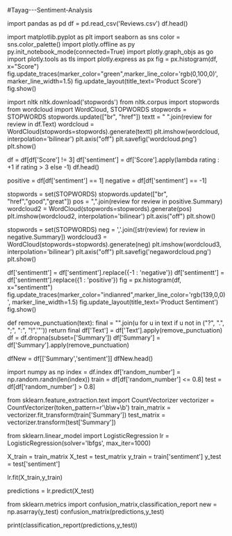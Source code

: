 #Tayag---Sentiment-Analysis

import pandas as pd
df = pd.read_csv('Reviews.csv')
df.head()

import matplotlib.pyplot as plt
import seaborn as sns
color = sns.color_palette()
import plotly.offline as py
py.init_notebook_mode(connected=True)
import plotly.graph_objs as go
import plotly.tools as tls
import plotly.express as px
fig = px.histogram(df, x="Score")
fig.update_traces(marker_color="green",marker_line_color='rgb(0,100,0)',
                  marker_line_width=1.5)
fig.update_layout(title_text='Product Score')
fig.show()

import nltk
nltk.download('stopwords')
from nltk.corpus import stopwords
from wordcloud import WordCloud, STOPWORDS
stopwords = STOPWORDS
stopwords.update(["br", "href"])
textt = " ".join(review for review in df.Text)
wordcloud = WordCloud(stopwords=stopwords).generate(textt)
plt.imshow(wordcloud, interpolation='bilinear')
plt.axis("off")
plt.savefig('wordcloud.png')
plt.show()

df = df[df['Score'] != 3]
df['sentiment'] = df['Score'].apply(lambda rating : +1 if rating > 3 else -1)
df.head()

positive = df[df['sentiment'] == 1]
negative = df[df['sentiment'] == -1]

stopwords = set(STOPWORDS)
stopwords.update(["br", "href","good","great"]) 
pos = ",".join(review for review in positive.Summary)
wordcloud2 = WordCloud(stopwords=stopwords).generate(pos)
plt.imshow(wordcloud2, interpolation='bilinear')
plt.axis("off")
plt.show()

stopwords = set(STOPWORDS)
neg = ','.join([str(review) for review in negative.Summary])
wordcloud3 = WordCloud(stopwords=stopwords).generate(neg)
plt.imshow(wordcloud3, interpolation='bilinear')
plt.axis("off")
plt.savefig('negawordcloud.png')
plt.show()

df['sentimentt'] = df['sentiment'].replace({-1 : 'negative'})
df['sentimentt'] = df['sentimentt'].replace({1 : 'positive'})
fig = px.histogram(df, x="sentimentt")
fig.update_traces(marker_color="indianred",marker_line_color='rgb(139,0,0)',
                  marker_line_width=1.5)
fig.update_layout(title_text='Product Sentiment')
fig.show()

def remove_punctuation(text):
    final = "".join(u for u in text if u not in ("?", ".", ";", ":",  "!",'"'))
    return final
df['Text'] = df['Text'].apply(remove_punctuation)
df = df.dropna(subset=['Summary'])
df['Summary'] = df['Summary'].apply(remove_punctuation)

dfNew = df[['Summary','sentiment']]
dfNew.head()

import numpy as np
index = df.index
df['random_number'] = np.random.randn(len(index))
train = df[df['random_number'] <= 0.8]
test = df[df['random_number'] > 0.8]

from sklearn.feature_extraction.text import CountVectorizer
vectorizer = CountVectorizer(token_pattern=r'\b\w+\b')
train_matrix = vectorizer.fit_transform(train['Summary'])
test_matrix = vectorizer.transform(test['Summary'])

from sklearn.linear_model import LogisticRegression
lr = LogisticRegression(solver='lbfgs', max_iter=1000)

X_train = train_matrix
X_test = test_matrix
y_train = train['sentiment']
y_test = test['sentiment']

lr.fit(X_train,y_train)

predictions = lr.predict(X_test)

from sklearn.metrics import confusion_matrix,classification_report
new = np.asarray(y_test)
confusion_matrix(predictions,y_test)

print(classification_report(predictions,y_test))

